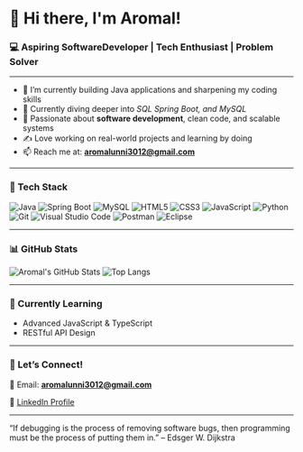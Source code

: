 # 👋 Hi there, I'm Aromal!

### 💻 Aspiring SoftwareDeveloper | Tech Enthusiast | Problem Solver

---

- 🔭 I’m currently building Java applications and sharpening my coding skills
- 🌱 Currently diving deeper into *SQL Spring Boot, and MySQL*
- 👀 Passionate about **software development**, clean code, and scalable systems
- ✍️ Love working on real-world projects and learning by doing
- 📫 Reach me at: **aromalunni3012@gmail.com**

---

### 🧰 Tech Stack
![Java](https://img.shields.io/badge/Java-007396?style=for-the-badge&logo=java&logoColor=white)
![Spring Boot](https://img.shields.io/badge/SpringBoot-6DB33F?style=for-the-badge&logo=spring-boot&logoColor=white)
![MySQL](https://img.shields.io/badge/MySQL-00758F?style=for-the-badge&logo=mysql&logoColor=white)
![HTML5](https://img.shields.io/badge/HTML5-e34c26?style=for-the-badge&logo=html5&logoColor=white)
![CSS3](https://img.shields.io/badge/CSS3-264de4?style=for-the-badge&logo=css3&logoColor=white)
![JavaScript](https://img.shields.io/badge/JavaScript-F7DF1E?style=for-the-badge&logo=javascript&logoColor=black)
![Python](https://img.shields.io/badge/Python-3776AB?style=for-the-badge&logo=python&logoColor=white)
![Git](https://img.shields.io/badge/Git-F05032?style=for-the-badge&logo=git&logoColor=white)
![Visual Studio Code](https://img.shields.io/badge/VS%20Code-007ACC?style=for-the-badge&logo=visual-studio-code&logoColor=white)
![Postman](https://img.shields.io/badge/Postman-FF6C37?style=for-the-badge&logo=postman&logoColor=white)
![Eclipse](https://img.shields.io/badge/Eclipse-2C2255?style=for-the-badge&logo=eclipse&logoColor=white)

---

### 📊 GitHub Stats

![Aromal's GitHub Stats](https://github-readme-stats.vercel.app/api?username=Aro3012&show_icons=true&theme=github_dark)
![Top Langs](https://github-readme-stats.vercel.app/api/top-langs/?username=Aro3012&layout=compact&theme=github_dark)

---

### 🧠 Currently Learning
- Advanced JavaScript & TypeScript
- RESTful API Design


---

### 🤝 Let’s Connect!
📨 Email: **aromalunni3012@gmail.com**

📄 [LinkedIn Profile](https://www.linkedin.com/in/aromal-unni-479915262/)


---

“If debugging is the process of removing software bugs, then programming must be the process of putting them in.” – Edsger W. Dijkstra

